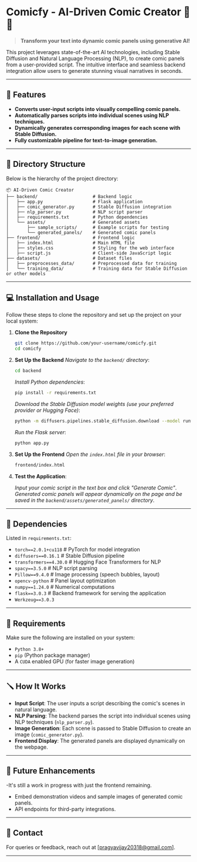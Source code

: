 # Comicfy - AI-Driven Comic Creator 🎨🤖
> **Transform your text into dynamic comic panels using generative AI!**

This project leverages state-of-the-art AI technologies, including Stable Diffusion and Natural Language Processing (NLP), to create comic panels from a user-provided script. The intuitive interface and seamless backend integration allow users to generate stunning visual narratives in seconds.

---

## 🚀 Features
- **Converts user-input scripts into visually compelling comic panels.**
- **Automatically parses scripts into individual scenes using NLP techniques.**
- **Dynamically generates corresponding images for each scene with Stable Diffusion.**
- **Fully customizable pipeline for text-to-image generation.**

---

## 📂 Directory Structure
Below is the hierarchy of the project directory:

```
📦 AI-Driven Comic Creator
├── backend/                     # Backend logic
│   ├── app.py                   # Flask application
│   ├── comic_generator.py       # Stable Diffusion integration
│   ├── nlp_parser.py            # NLP script parser
│   ├── requirements.txt         # Python dependencies
│   └── assets/                  # Generated assets
│       ├── sample_scripts/      # Example scripts for testing
│       └── generated_panels/    # Generated comic panels
├── frontend/                    # Frontend logic
│   ├── index.html               # Main HTML file
│   ├── styles.css               # Styling for the web interface
│   ├── script.js                # Client-side JavaScript logic
├── datasets/                    # Dataset files
│   ├── preprocesses_data/       # Preprocessed data for training
│   └── training_data/           # Training data for Stable Diffusion or other models
```

---

## 💻 Installation and Usage
Follow these steps to clone the repository and set up the project on your local system:

1. **Clone the Repository**
   ```bash
   git clone https://github.com/your-username/comicfy.git
   cd comicfy
   ```

2. **Set Up the Backend**
    *Navigate to the `backend/` directory*: 
   ```bash
   cd backend
   ```
    *Install Python dependencies*: 
   ```bash
   pip install -r requirements.txt
   ```
    *Download the Stable Diffusion model weights (use your preferred provider or Hugging Face)*:
   ```bash
   python -m diffusers.pipelines.stable_diffusion.download --model runwayml/stable-diffusion-v1-5
   ```
    *Run the Flask server*: 
   ```bash
   python app.py
   ```

3. **Set Up the Frontend**
    *Open the `index.html` file in your browser*:
   ```bash
   frontend/index.html
   ```

4. **Test the Application**:
   
    *Input your comic script in the text box and click "Generate Comic"*.
    *Generated comic panels will appear dynamically on the page and be saved in the `backend/assets/generated_panels/` directory*.

---

## 🔧 Dependencies
Listed in `requirements.txt`:
- `torch==2.0.1+cu118`         # PyTorch for model integration
- `diffusers==0.16.1`          # Stable Diffusion pipeline
- `transformers==4.30.0`       # Hugging Face Transformers for NLP
- `spacy==3.5.0`               # NLP script parsing
- `Pillow==9.4.0`              # Image processing (speech bubbles, layout)
- `opencv-python`              # Panel layout optimization
- `numpy==1.24.0`              # Numerical computations
- `flask==3.0.3`               # Backend framework for serving the application
- `Werkzeug==3.0.3`

---

## 💉 Requirements
Make sure the following are installed on your system:
- `Python 3.8+` 
- `pip` (Python package manager)
- A `CUDA` enabled GPU (for faster image generation)
  
---

## 🪛 How It Works
- **Input Script**: The user inputs a script describing the comic's scenes in natural language.
- **NLP Parsing**: The backend parses the script into individual scenes using NLP techniques (`nlp_parser.py`).
- **Image Generation**: Each scene is passed to Stable Diffusion to create an image (`comic_generator.py`).
- **Frontend Display**: The generated panels are displayed dynamically on the webpage.
  
---
## 📜 Future Enhancements
-It's still a work in progress with just the frontend remaining.
- Embed demonstration videos and sample images of generated comic panels.
- API endpoints for third-party integrations.

---

## 📧 Contact
For queries or feedback, reach out at [pragyavijay20318@gmail.com].

---
